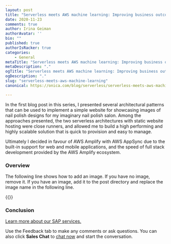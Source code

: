 ```yaml
---
layout: post
title: "Serverless meets AWS machine learning: Improving business outcomes with Amazon Comprehend and Amazon Rekognition"
date: 2020-11-23
comments: true
author: Irina Geiman
authorAvatar: ''
bio: ""
published: true
authorIsRacker: true
categories:
    - General
metaTitle: "Serverless meets AWS machine learning: Improving business outcomes with Amazon Comprehend and Amazon Rekognition"
metaDescription: "."
ogTitle: "Serverless meets AWS machine learning: Improving business outcomes with Amazon Comprehend and Amazon Rekognition"
ogDescription: "."
slug: "serverless-meets-aws-machine-learning"
canonical: https://onica.com/blog/serverless/serverless-meets-aws-machine-learning-improving-business-outcomes-with-amazon-comprehend-and-amazon-rekognition/

---
```


In the first blog post in this series, I presented several architectural
patterns that can be used to implement a simple website for showcasing images
of nail polish designs for my imaginary nail polish salon. Among the approaches
presented, the two serverless architectures
with static website hosting were close runners, and allowed me to build a
high performing and highly scalable solution that is quick to provision and
easy to manage.

<!--more-->

Ultimately I decided in favour of AWS Amplify with AWS
AppSync due to the built-in support for web and mobile applications, and
the speed of full stack development provided by the AWS Amplify ecosystem.



### Overview

The following line shows how to add an image.  If you have no image, remove it.
If you have an image, add it to the post directory and replace the image name in the following line.

{{<img src="Picture1.png" title="" alt="">}}

### Conclusion

<a class="cta purple" id="cta" href="https://www.rackspace.com/sap">Learn more about our SAP services.</a>

Use the Feedback tab to make any comments or ask questions. You can also click
**Sales Chat** to [chat now](https://www.rackspace.com/) and start the conversation.
